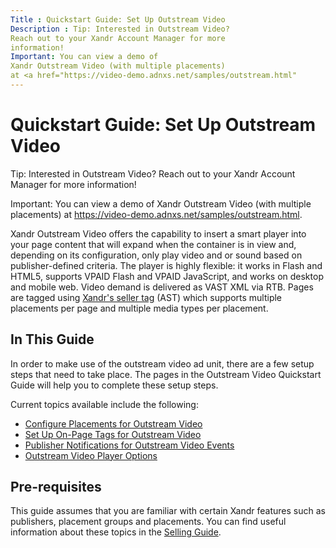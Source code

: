 ```yaml
---
Title : Quickstart Guide: Set Up Outstream Video
Description : Tip: Interested in Outstream Video?
Reach out to your Xandr Account Manager for more
information!
Important: You can view a demo of
Xandr Outstream Video (with multiple placements)
at <a href="https://video-demo.adnxs.net/samples/outstream.html"
---
```



# Quickstart Guide: Set Up Outstream Video





Tip: Interested in Outstream Video?
Reach out to your Xandr Account Manager for more
information!





Important: You can view a demo of
Xandr Outstream Video (with multiple placements)
at <a href="https://video-demo.adnxs.net/samples/outstream.html"
class="xref"
target="_blank">https://video-demo.adnxs.net/samples/outstream.html</a>.



Xandr Outstream Video offers the capability to
insert a smart player into your page content that will expand when the
container is in view and, depending on its configuration, only play
video and or sound based on publisher-defined criteria. The player is
highly flexible: it works in Flash and HTML5, supports VPAID Flash and
VPAID JavaScript, and works on desktop and mobile web. Video demand is
delivered as VAST XML via RTB. Pages are tagged using <a
href="https://docs.xandr.com/bundle/seller-tag/page/seller-tag/seller-tag.html"
class="xref" target="_blank">Xandr's seller
tag</a> (AST) which supports multiple placements per page and multiple
media types per placement.



## In This Guide

In order to make use of the outstream video ad unit, there are a few
setup steps that need to take place. The pages in the Outstream Video
Quickstart Guide will help you to complete these setup steps.

Current topics available include the following:

- <a href="configure-placements-for-outstream-video.html"
  class="xref">Configure Placements for Outstream Video</a>
- <a
  href="https://docs.xandr.com/bundle/seller-tag/page/seller-tag/set-up-on-page-tags-for-outstream-video.html"
  class="xref" target="_blank">Set Up On-Page Tags for Outstream Video</a>
- <a href="publisher-notifications-for-outstream-video-events.html"
  class="xref">Publisher Notifications for Outstream Video Events</a>
- <a href="outstream-video-player-options.html" class="xref">Outstream
  Video Player Options</a>





## Pre-requisites

This guide assumes that you are familiar with certain
Xandr features such as publishers, placement
groups and placements. You can find useful information about these
topics in the
<a href="selling-guide.html" class="xref">Selling Guide</a>.






